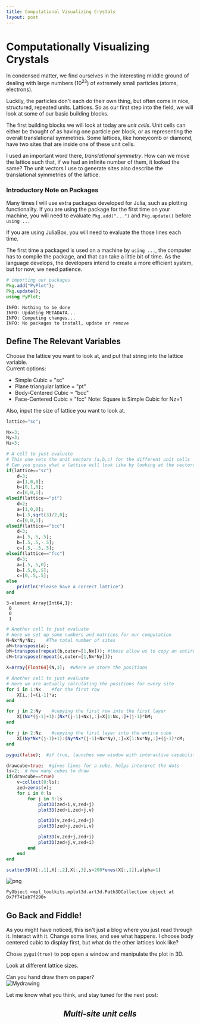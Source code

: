 ```yaml
---
title: Computational Visualizing Crystals
layout: post
---
```


# Computationally Visualizing Crystals

In condensed matter, we find ourselves in the interesting middle ground of dealing with large numbers ($10^{23}$) of extremely small particles (atoms, electrons).  

Luckily, the particles don't each do their own thing, but often come in nice, structured, repeated units.  Lattices.  So as our first step into the field, we will look at some of our basic building blocks.  

The first building blocks we will look at today are <i>unit cells</i>. Unit cells can either be thought of as having one particle per block, or as representing the overall translational symmetries.  Some lattices, like honeycomb or diamond, have two sites that are inside one of these unit cells.  

I used an important word there, <i>translational symmetry</i>.  How can we move the lattice such that, if we had an infinite number of them, it looked the same? The unit vectors I use to generate sites also describe the translational symmetries of the lattice.

### Introductory Note on Packages
Many times I will use extra packages developed for Julia, such as plotting functionality.  If you are using the package for the first time on your machine, you will need to evaluate `Pkg.add("...")` and `Pkg.update()` before `using ...`

If you are using JuliaBox, you will need to evaluate the those lines each time.  

The first time a packaged is used on a machine by `using ...`, the computer has to compile the package, and that can take a little bit of time.  As the language develops, the developers intend to create a more efficient system, but for now, we need patience.    


```julia
# importing our packages
Pkg.add("PyPlot");
Pkg.update();
using PyPlot;
```

    INFO: Nothing to be done
    INFO: Updating METADATA...
    INFO: Computing changes...
    INFO: No packages to install, update or remove


## Define The Relevant Variables

Choose the lattice you want to look at, and put that string into the lattice variable.  
Current options:
<ul>
    <li> Simple Cubic = "sc"
    <li> Plane triangular lattice = "pt"
    <li> Body-Centered Cubic = "bcc"
    <li> Face-Centered Cubic = "fcc"
Note: Square is Simple Cubic for Nz=1
</ul>

Also, input the size of lattice you want to look at.


```julia
lattice="sc";

Nx=3;
Ny=3;
Nz=3;
```


```julia
# A cell to just evaluate
# This one sets the unit vectors (a,b,c) for the different unit cells
# Can you guess what a lattice will look like by looking at the vectors?
if(lattice=="sc")
    d=3;
    a=[1,0,0];
    b=[0,1,0];
    c=[0,0,1];
elseif(lattice=="pt")
    d=2;
    a=[1,0,0];
    b=[.5,sqrt(3)/2,0];
    c=[0,0,1];
elseif(lattice=="bcc")
    d=3;
    a=[.5,.5,.5];
    b=[.5,.5,-.5];
    c=[.5,-.5,.5];
elseif(lattice=="fcc")
    d=3;
    a=[.5,.5,0];
    b=[.5,0,.5];
    c=[0,.5,.5];
else
    println("Please have a correct lattice")
end
```




    3-element Array{Int64,1}:
     0
     0
     1




```julia
# Another cell to just evaluate
# Here we set up some numbers and matrices for our computation
N=Nx*Ny*Nz;    #The total number of sites
aM=transpose(a);
bM=transpose(repeat(b,outer=[1,Nx])); #these allow us to copy an entire row or layer at once
cM=transpose(repeat(c,outer=[1,Nx*Ny]));

X=Array{Float64}(N,3);  #where we store the positions
```





```julia
# Another cell to just evaluate
# Here we are actually calculating the positions for every site
for i in 1:Nx    #for the first row
    X[i,:]=(i-1)*a;
end

for j in 2:Ny    #copying the first row into the first layer
    X[(Nx*(j-1)+1):(Nx*(j-1)+Nx),:]=X[1:Nx,:]+(j-1)*bM;
end

for j in 2:Nz    #copying the first layer into the entire cube
    X[(Ny*Nx*(j-1)+1):(Ny*Nx*(j-1)+Nx*Ny),:]=X[1:Nx*Ny,:]+(j-1)*cM;
end
```


```julia
pygui(false);  #if true, launches new window with interactive capabilities

drawcube=true;  #gives lines for a cube, helps interpret the dots
ls=2;  # how many cubes to draw
if(drawcube==true)
    v=collect(0:ls);
    zed=zeros(v);
    for i in 0:ls
        for j in 0:ls  
            plot3D(zed+i,v,zed+j)
            plot3D(zed+i,zed+j,v)

            plot3D(v,zed+i,zed+j)
            plot3D(zed+j,zed+i,v)

            plot3D(v,zed+j,zed+i)
            plot3D(zed+j,v,zed+i)
        end
    end
end

scatter3D(X[:,1],X[:,2],X[:,3],s=200*ones(X[:,1]),alpha=1)
```


![png](/M4/Images/Simply%20Crystal%20Shapes_files/Simply%20Crystal%20Shapes_9_0.png)





    PyObject <mpl_toolkits.mplot3d.art3d.Path3DCollection object at 0x7f741ab7f290>



## Go Back and Fiddle!

As you might have noticed, this isn't just a blog where you just read through it.  Interact with it.  Change some lines, and see what happens.  I choose body centered cubic to display first, but what do the other lattices look like?  

Chose `pygui(true)` to pop open a window and manipulate the plot in 3D.  

Look at different lattice sizes.  

Can you hand draw them on paper?  
![Mydrawing](/M4/Images/handdraw.jpg )

Let me know what you think, and stay tuned for the next post:
## <center><i> Multi-site unit cells</i></center>



```julia

```
